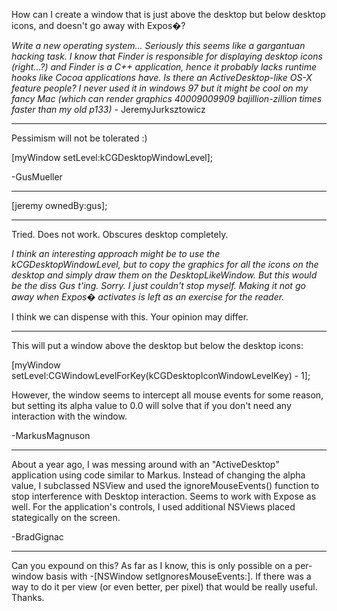 How can I create a window that is just above the desktop but below desktop icons, and doesn't go away with Expos�?

*Write a new operating system... Seriously this seems like a gargantuan hacking task. I know that Finder is responsible for displaying desktop icons (right...?) and Finder is a C++ application, hence it probably lacks runtime hooks like Cocoa applications have. Is there an ActiveDesktop-like OS-X feature people? I never used it in windows 97 but it might be cool on my fancy Mac (which can render graphics 40009009909 bajillion-zillion times faster than my old p133)* - JeremyJurksztowicz

----

Pessimism will not be tolerated :)

[myWindow setLevel:kCGDesktopWindowLevel];

-GusMueller

----

[jeremy ownedBy:gus];

----

Tried. Does not work. Obscures desktop completely.

*I think an interesting approach might be to use the kCGDesktopWindowLevel, but to copy the graphics for all the icons on the desktop and simply draw them on the DesktopLikeWindow. But this would be the diss Gus t'ing. Sorry. I just couldn't stop myself. Making it not go away when Expos� activates is left as an exercise for the reader.*

I think we can dispense with this. Your opinion may differ.

----

This will put a window above the desktop but below the desktop icons:

    
[myWindow setLevel:CGWindowLevelForKey(kCGDesktopIconWindowLevelKey) - 1];


However, the window seems to intercept all mouse events for some reason, but setting its alpha value to 0.0 will solve that if you don't need any interaction with the window.

-MarkusMagnuson

----

About a year ago, I was messing around with an "ActiveDesktop" application using code similar to Markus. Instead of changing the alpha value, I subclassed NSView and used the ignoreMouseEvents() function to stop interference with Desktop interaction. Seems to work with Expose as well. For the application's controls, I used additional NSViews placed stategically on the screen.

-BradGignac

----
Can you expound on this? As far as I know, this is only possible on a per-window basis with     -[NSWindow setIgnoresMouseEvents:]. If there was a way to do it per view (or even better, per pixel) that would be really useful. Thanks.
